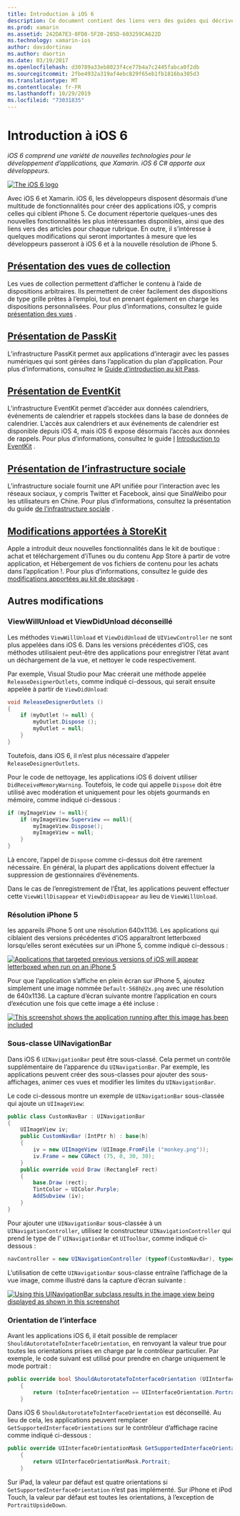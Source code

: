 ```yaml
---
title: Introduction à iOS 6
description: Ce document contient des liens vers des guides qui décrivent les fonctionnalités introduites dans iOS 6. Les vues de collection, PassKit, l’infrastructure sociale et les modifications apportées à StoreKit sont toutes abordées.
ms.prod: xamarin
ms.assetid: 242DA7E3-8FD8-5F20-285D-603259CA622D
ms.technology: xamarin-ios
author: davidortinau
ms.author: daortin
ms.date: 03/19/2017
ms.openlocfilehash: d30789a33eb8023f4ce77b4a7c2445fabca0f2db
ms.sourcegitcommit: 2fbe4932a319af4ebc829f65eb1fb1816ba305d3
ms.translationtype: MT
ms.contentlocale: fr-FR
ms.lasthandoff: 10/29/2019
ms.locfileid: "73031835"
---
```

# <a name="introduction-to-ios-6"></a>Introduction à iOS 6

_iOS 6 comprend une variété de nouvelles technologies pour le développement d’applications, que Xamarin. iOS 6 C# apporte aux développeurs._

[![](images/ios6-large.jpg "The iOS 6 logo")](images/ios6-large.jpg#lightbox)

Avec iOS 6 et Xamarin. iOS 6, les développeurs disposent désormais d’une multitude de fonctionnalités pour créer des applications iOS, y compris celles qui ciblent iPhone 5.
Ce document répertorie quelques-unes des nouvelles fonctionnalités les plus intéressantes disponibles, ainsi que des liens vers des articles pour chaque rubrique. En outre, il s’intéresse à quelques modifications qui seront importantes à mesure que les développeurs passeront à iOS 6 et à la nouvelle résolution de iPhone 5.

## <a name="introduction-to-collection-viewsiosuser-interfacecontrolsuicollectionviewmd"></a>[Présentation des vues de collection](~/ios/user-interface/controls/uicollectionview.md)

Les vues de collection permettent d’afficher le contenu à l’aide de dispositions arbitraires. Ils permettent de créer facilement des dispositions de type grille prêtes à l’emploi, tout en prenant également en charge les dispositions personnalisées. Pour plus d’informations, consultez le guide [présentation des vues](~/ios/user-interface/controls/uicollectionview.md) [](~/ios/user-interface/controls/uicollectionview.md).

## <a name="introduction-to-passkitiosplatformpasskitmd"></a>[Présentation de PassKit](~/ios/platform/passkit.md)

L’infrastructure PassKit permet aux applications d’interagir avec les passes numériques qui sont gérées dans l’application du plan d’application. Pour plus d’informations, consultez le [Guide d’introduction au kit Pass](~/ios/platform/passkit.md).

## <a name="introduction-to-eventkitiosplatformeventkitmd"></a>[Présentation de EventKit](~/ios/platform/eventkit.md)

L’infrastructure EventKit permet d’accéder aux données calendriers, événements de calendrier et rappels stockées dans la base de données de calendrier. L’accès aux calendriers et aux événements de calendrier est disponible depuis iOS 4, mais iOS 6 expose désormais l’accès aux données de rappels. Pour plus d’informations, consultez le guide [I](~/ios/platform/eventkit.md) [Introduction to EventKit](~/ios/platform/eventkit.md) .

## <a name="introduction-to-the-social-frameworkiosplatformsocial-frameworkmd"></a>[Présentation de l’infrastructure sociale](~/ios/platform/social-framework.md)

L’infrastructure sociale fournit une API unifiée pour l’interaction avec les réseaux sociaux, y compris Twitter et Facebook, ainsi que SinaWeibo pour les utilisateurs en Chine. Pour plus d’informations, consultez la présentation du guide [de l’infrastructure sociale](~/ios/platform/social-framework.md) .

## <a name="changes-to-storekitchanges-to-storekitmd"></a>[Modifications apportées à StoreKit](changes-to-storekit.md)

Apple a introduit deux nouvelles fonctionnalités dans le kit de boutique : achat et téléchargement d’iTunes ou du contenu App Store à partir de votre application, et Hébergement de vos fichiers de contenu pour les achats dans l’application !. Pour plus d’informations, consultez le guide des [modifications apportées au kit de stockage](changes-to-storekit.md) .

## <a name="other-changes"></a>Autres modifications

### <a name="viewwillunload-and-viewdidunload-deprecated"></a>ViewWillUnload et ViewDidUnload déconseillé

Les méthodes `ViewWillUnload` et `ViewDidUnload` de `UIViewController` ne sont plus appelées dans iOS 6. Dans les versions précédentes d’iOS, ces méthodes utilisaient peut-être des applications pour enregistrer l’état avant un déchargement de la vue, et nettoyer le code respectivement.

Par exemple, Visual Studio pour Mac créerait une méthode appelée `ReleaseDesignerOutlets`, comme indiqué ci-dessous, qui serait ensuite appelée à partir de `ViewDidUnload`:

```csharp
void ReleaseDesignerOutlets ()
{
    if (myOutlet != null) {
        myOutlet.Dispose ();
        myOutlet = null;
    }
}
```

Toutefois, dans iOS 6, il n’est plus nécessaire d’appeler `ReleaseDesignerOutlets`.   

Pour le code de nettoyage, les applications iOS 6 doivent utiliser `DidReceiveMemoryWarning`. Toutefois, le code qui appelle `Dispose` doit être utilisé avec modération et uniquement pour les objets gourmands en mémoire, comme indiqué ci-dessous :

```csharp
if (myImageView != null){
    if (myImageView.Superview == null){
        myImageView.Dispose();
        myImageView = null;
    }
}
```

Là encore, l’appel de `Dispose` comme ci-dessus doit être rarement nécessaire. En général, la plupart des applications doivent effectuer la suppression de gestionnaires d’événements.

Dans le cas de l’enregistrement de l’État, les applications peuvent effectuer cette `ViewWillDisappear` et `ViewDidDisappear` au lieu de `ViewWillUnload`.

### <a name="iphone-5-resolution"></a>Résolution iPhone 5

les appareils iPhone 5 ont une résolution 640x1136. Les applications qui ciblaient des versions précédentes d’iOS apparaîtront letterboxed lorsqu’elles seront exécutées sur un iPhone 5, comme indiqué ci-dessous :

 [![](images/01-letterboxed.png "Applications that targeted previous versions of iOS will appear letterboxed when run on an iPhone 5")](images/01-letterboxed.png#lightbox)

Pour que l’application s’affiche en plein écran sur iPhone 5, ajoutez simplement une image nommée `Default-568h@2x.png` avec une résolution de 640x1136. La capture d’écran suivante montre l’application en cours d’exécution une fois que cette image a été incluse :

 [![](images/02-fullscreen.png "This screenshot shows the application running after this image has been included")](images/02-fullscreen.png#lightbox)

### <a name="subclassing-uinavigationbar"></a>Sous-classe UINavigationBar

Dans iOS 6 `UINavigationBar` peut être sous-classé. Cela permet un contrôle supplémentaire de l’apparence du `UINavigationBar`. Par exemple, les applications peuvent créer des sous-classes pour ajouter des sous-affichages, animer ces vues et modifier les limites du `UINavigationBar`.

Le code ci-dessous montre un exemple de `UINavigationBar` sous-classée qui ajoute un `UIImageView`:

```csharp
public class CustomNavBar : UINavigationBar
{
    UIImageView iv;
    public CustomNavBar (IntPtr h) : base(h)
    {
        iv = new UIImageView (UIImage.FromFile ("monkey.png"));
        iv.Frame = new CGRect (75, 0, 30, 39);
    }
    public override void Draw (RectangleF rect)
    {
        base.Draw (rect);
        TintColor = UIColor.Purple;
        AddSubview (iv);
    }
}
```

Pour ajouter une `UINavigationBar` sous-classée à un `UINavigationController`, utilisez le constructeur `UINavigationController` qui prend le type de l' `UINavigationBar` et `UIToolbar`, comme indiqué ci-dessous :

```csharp
navController = new UINavigationController (typeof(CustomNavBar), typeof(UIToolbar));
```

L’utilisation de cette `UINavigationBar` sous-classe entraîne l’affichage de la vue image, comme illustré dans la capture d’écran suivante :

 [![](images/03-navbar.png "Using this UINavigationBar subclass results in the image view being displayed as shown in this screenshot")](images/03-navbar.png#lightbox)

### <a name="interface-orientation"></a>Orientation de l’interface

Avant les applications iOS 6, il était possible de remplacer `ShouldAutorotateToInterfaceOrientation`, en renvoyant la valeur true pour toutes les orientations prises en charge par le contrôleur particulier. Par exemple, le code suivant est utilisé pour prendre en charge uniquement le mode portrait :

```csharp
public override bool ShouldAutorotateToInterfaceOrientation (UIInterfaceOrientation toInterfaceOrientation)
    {
        return (toInterfaceOrientation == UIInterfaceOrientation.Portrait);
    }
```

Dans iOS 6 `ShouldAutorotateToInterfaceOrientation` est déconseillé.
Au lieu de cela, les applications peuvent remplacer `GetSupportedInterfaceOrientations` sur le contrôleur d’affichage racine comme indiqué ci-dessous :

```csharp
public override UIInterfaceOrientationMask GetSupportedInterfaceOrientations ()
    {
        return UIInterfaceOrientationMask.Portrait;
    }
```

Sur iPad, la valeur par défaut est quatre orientations si `GetSupportedInterfaceOrientation` n’est pas implémenté. Sur iPhone et iPod Touch, la valeur par défaut est toutes les orientations, à l’exception de `PortraitUpsideDown`.
